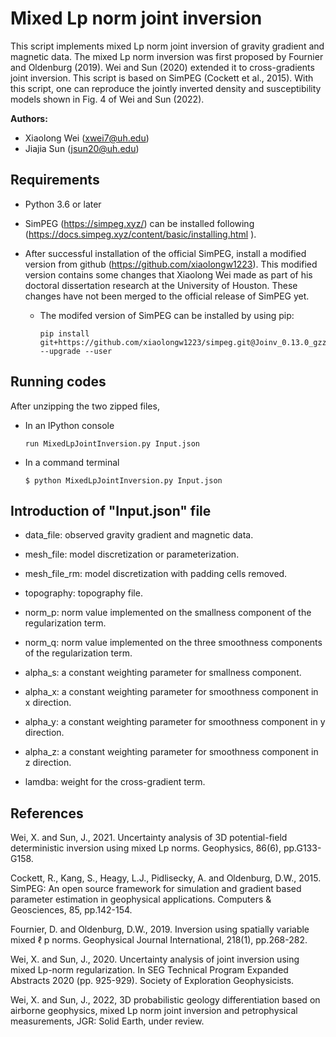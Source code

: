 Mixed Lp norm joint inversion
==========================
This script implements mixed Lp norm joint inversion of gravity gradient and magnetic data. The mixed Lp norm inversion was first proposed by Fournier and Oldenburg (2019). Wei and Sun (2020) extended it to cross-gradients joint inversion. This script is based on SimPEG (Cockett et al., 2015). With this script, one can reproduce the jointly inverted density and susceptibility models shown in Fig. 4 of Wei and Sun (2022).

**Authors:**
- Xiaolong Wei (xwei7@uh.edu)
- Jiajia Sun (jsun20@uh.edu)

## Requirements

- Python 3.6 or later

- SimPEG (https://simpeg.xyz/) can be installed following (https://docs.simpeg.xyz/content/basic/installing.html ).

- After successful installation of the official SimPEG, install a modified version from github (https://github.com/xiaolongw1223). This modified version contains some changes that Xiaolong Wei made as part of his doctoral dissertation research at the University of Houston. These changes have not been merged to the official release of SimPEG yet.

  - The modifed version of SimPEG can be installed by using pip:

        pip install git+https://github.com/xiaolongw1223/simpeg.git@Joinv_0.13.0_gzz --upgrade --user

## Running codes

After unzipping the two zipped files,

- In an IPython console

      run MixedLpJointInversion.py Input.json

- In a command terminal

      $ python MixedLpJointInversion.py Input.json


## Introduction of "Input.json" file

- data_file: observed gravity gradient and magnetic data.

- mesh_file: model discretization or parameterization.

- mesh_file_rm: model discretization with padding cells removed.

- topography: topography file.

- norm_p: norm value implemented on the smallness component of the regularization term.

- norm_q: norm value implemented on the three smoothness components of the regularization term.

- alpha_s: a constant weighting parameter for smallness component.

- alpha_x: a constant weighting parameter for smoothness component in x direction.

- alpha_y: a constant weighting parameter for smoothness component in y direction.

- alpha_z: a constant weighting parameter for smoothness component in z direction.

- lamdba: weight for the cross-gradient term.

## References
Wei, X. and Sun, J., 2021. Uncertainty analysis of 3D potential-field deterministic inversion using mixed Lp norms. Geophysics, 86(6), pp.G133-G158.

Cockett, R., Kang, S., Heagy, L.J., Pidlisecky, A. and Oldenburg, D.W., 2015. SimPEG: An open source framework for simulation and gradient based parameter estimation in geophysical applications. Computers & Geosciences, 85, pp.142-154.

Fournier, D. and Oldenburg, D.W., 2019. Inversion using spatially variable mixed ℓ p norms. Geophysical Journal International, 218(1), pp.268-282.

Wei, X. and Sun, J., 2020. Uncertainty analysis of joint inversion using mixed Lp-norm regularization. In SEG Technical Program Expanded Abstracts 2020 (pp. 925-929). Society of Exploration Geophysicists.

Wei, X. and Sun, J., 2022, 3D probabilistic geology differentiation based on airborne geophysics, mixed Lp norm joint inversion and petrophysical measurements, JGR: Solid Earth, under review.
